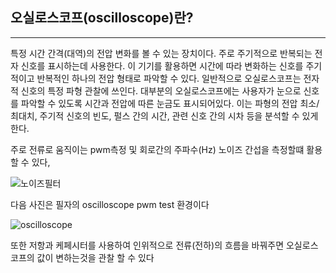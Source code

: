 ## 오실로스코프(oscilloscope)란?
---

특정 시간 간격(대역)의 전압 변화를 볼 수 있는 장치이다. 주로 주기적으로 반복되는 전자 신호를 표시하는데 사용한다. 이 기기를 활용하면 시간에 따라 변화하는 신호를 주기적이고 반복적인 하나의 전압 형태로 파악할 수 있다. 일반적으로 오실로스코프는 전자적 신호의 특정 파형 관찰에 쓰인다. 대부분의 오실로스코프에는 사용자가 눈으로 신호를 파악할 수 있도록 시간과 전압에 따른 눈금도 표시되어있다. 이는 파형의 전압 최소/최대치, 주기적 신호의 빈도, 펄스 간의 시간, 관련 신호 간의 시차 등을 분석할 수 있게 한다.

주로 전류로 움직이는 pwm측정 및 회로간의 주파수(Hz) 노이즈 간섭을 측정할떄 활용 할 수 있다,

![노이즈필터](https://user-images.githubusercontent.com/84003327/156526067-35b77e5e-91c9-4981-b307-b4f2276b6a29.PNG)

다음 사진은 필자의 oscilloscope pwm test 환경이다

![oscilloscope](https://user-images.githubusercontent.com/84003327/156526198-35f65cfa-ac9b-491c-8c6d-1ef735af1e4f.jpg)

또한 저항과 케페시터를 사용하여 인위적으로 전류(전하)의 흐름을 바꿔주면 오실로스코프의 값이 변하는것을 관찰 할 수 있다

